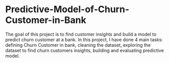 # Predictive-Model-of-Churn-Customer-in-Bank
The goal of this project is to find customer insights and build a model to predict churn customer at a bank. In this project, I have done 4 main tasks: defining Churn Customer in bank, cleaning the dataset, exploring the dataset to find churn customers insights, building and evaluating predictive model.
